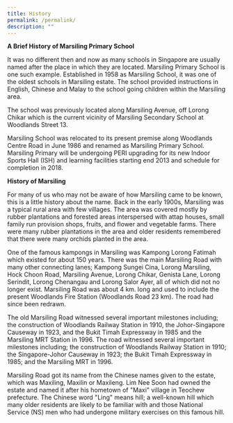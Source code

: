 ```yaml
---
title: History
permalink: /permalink/
description: ""
---
```

**A Brief History of Marsiling Primary School**

It was no different then and now as many schools in Singapore are usually named after the place in which they are located. Marsiling Primary School is one such example. Established in 1958 as Marsiling School, it was one of the oldest schools in Marsiling estate. The school provided instructions in English, Chinese and Malay to the school going children within the Marsiling area.

The school was previously located along Marsiling Avenue, off Lorong Chikar which is the current vicinity of Marsiling Secondary School at Woodlands Street 13.

Marsiling School was relocated to its present premise along Woodlands Centre Road in June 1986 and renamed as Marsiling Primary School. Marsiling Primary will be undergoing PERI upgrading for its new Indoor Sports Hall (ISH) and learning facilities starting end 2013 and schedule for completion in 2018.

**History of Marsiling**

For many of us who may not be aware of how Marsiling came to be known, this is a little history about the name. Back in the early 1900s, Marsiling was a typical rural area with few villages. The area was covered mostly by rubber plantations and forested areas interspersed with attap houses, small family run provision shops, fruits, and flower and vegetable farms. There were many rubber plantations in the area and older residents remembered that there were many orchids planted in the area.

One of the famous kampongs in Marsiling was Kampong Lorong Fatimah which existed for about 150 years. There was the main Marsiling Road with many other connecting lanes; Kampong Sungei Cina, Lorong Marsiling, Hock Choon Road, Marsiling Avenue, Lorong Chikar, Genista Lane, Lorong Serindit, Lorong Chenangau and Lorong Salor Ayer, all of which did not no longer exist. Marsiling Road was about 4 km. long and used to include the present Woodlands Fire Station (Woodlands Road 23 km). The road had since been redrawn.

The old Marsiling Road witnessed several important milestones including; the construction of Woodlands Railway Station in 1910, the Johor-Singapore Causeway in 1923, and the Bukit Timah Expressway in 1985 and the Marsiling MRT Station in 1996. The road witnessed several important milestones including; the construction of Woodlands Railway Station in 1910; the Singapore-Johor Causeway in 1923; the Bukit Timah Expressway in 1985; and the Marsiling MRT in 1996.

Marsiling Road got its name from the Chinese names given to the estate, which was Maxiling, Maxilin or Maxileng. Lim Nee Soon had owned the estate and named it after his hometown of "Maxi" village in Teochew prefecture. The Chinese word "Ling" means hill; a well-known hill which many older residents are likely to be familiar with and those National Service (NS) men who had undergone military exercises on this famous hill.